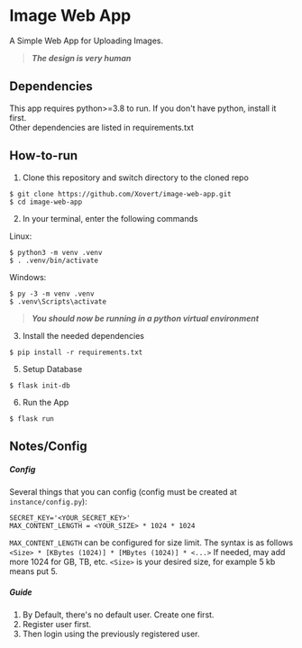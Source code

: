 # Image Web App

A Simple Web App for Uploading Images.  
> ***The design is very human***

## Dependencies

This app requires python>=3.8 to run. If you don't have python, install it first.  
Other dependencies are listed in requirements.txt

## How-to-run

1. Clone this repository and switch directory to the cloned repo
```console
$ git clone https://github.com/Xovert/image-web-app.git
$ cd image-web-app
```

2. In your terminal, enter the following commands

Linux:
```console
$ python3 -m venv .venv
$ . .venv/bin/activate
```
Windows:
```console
$ py -3 -m venv .venv
$ .venv\Scripts\activate
```
> ***You should now be running in a python virtual environment***

3. Install the needed dependencies
```console
$ pip install -r requirements.txt
```

5. Setup Database
```console
$ flask init-db
```

6. Run the App
```console
$ flask run 
```

## Notes/Config

##### Config
Several things that you can config (config must be created at `instance/config.py`):
```
SECRET_KEY='<YOUR_SECRET_KEY>'
MAX_CONTENT_LENGTH = <YOUR_SIZE> * 1024 * 1024
```
`MAX_CONTENT_LENGTH` can be configured for size limit. The syntax is as follows
``` <Size> * [KBytes (1024)] * [MBytes (1024)] * <...> ```
If needed, may add more 1024 for GB, TB, etc.
`<Size>` is your desired size, for example 5 kb means put 5.

##### Guide
1. By Default, there's no default user. Create one first.
2. Register user first.
3. Then login using the previously registered user.
